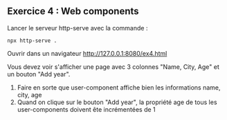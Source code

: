 ## Exercice 4 : Web components 

Lancer le serveur http-serve avec la commande :

```
npx http-serve .
```

Ouvrir dans un navigateur http://127.0.0.1:8080/ex4.html

Vous devez voir s'afficher une page avec 3 colonnes "Name, City, Age" et un bouton "Add year".

1. Faire en sorte que user-component affiche bien les informations name, city, age
2. Quand on clique sur le bouton "Add year", la propriété age de tous les user-components doivent ête incrémentées de 1
